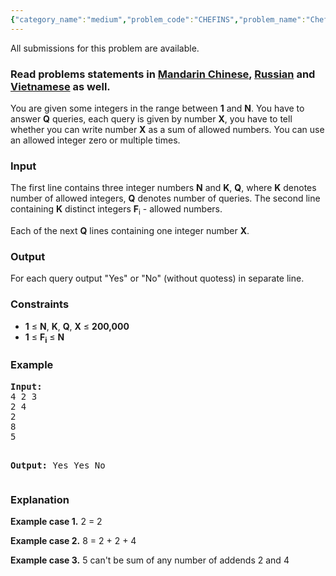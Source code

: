 ```yaml
---
{"category_name":"medium","problem_code":"CHEFINS","problem_name":"Chef and Numbers","languages_supported":{"0":"ADA","1":"ASM","2":"BASH","3":"BF","4":"C","5":"C99 strict","6":"CAML","7":"CLOJ","8":"CLPS","9":"CPP 4.3.2","10":"CPP 4.9.2","11":"CPP14","12":"CS2","13":"D","14":"ERL","15":"FORT","16":"FS","17":"GO","18":"HASK","19":"ICK","20":"ICON","21":"JAVA","22":"JS","23":"LISP clisp","24":"LISP sbcl","25":"LUA","26":"NEM","27":"NICE","28":"NODEJS","29":"PAS fpc","30":"PAS gpc","31":"PERL","32":"PERL6","33":"PHP","34":"PIKE","35":"PRLG","36":"PYPY","37":"PYTH","38":"PYTH 3.4","39":"RUBY","40":"SCALA","41":"SCM chicken","42":"SCM guile","43":"SCM qobi","44":"ST","45":"TCL","46":"TEXT","47":"WSPC"},"max_timelimit":1.5,"source_sizelimit":50000,"problem_author":"mgch","problem_tester":"tuananh93","date_added":"9-12-2016","tags":{"0":"cook77","1":"fft","2":"medium","3":"mgch"},"editorial_url":"https://discuss.codechef.com/problems/CHEFINS","time":{"view_start_date":1482085800,"submit_start_date":1482085800,"visible_start_date":1482085800,"end_date":1735669800},"layout":"problem"}
---
```

<span class="solution-visible-txt">All submissions for this problem are available.</span><h3> Read problems statements in <a target="_blank" href="http://www.codechef.com/download/translated/COOK77/mandarin/CHEFINS.pdf">Mandarin Chinese</a>, <a target="_blank" href="http://www.codechef.com/download/translated/COOK77/russian/CHEFINS.pdf">Russian</a> and <a target="_blank" href="http://www.codechef.com/download/translated/COOK77/vietnamese/CHEFINS.pdf">Vietnamese</a> as well.</h3>

<p>You are given some integers in the range between <b>1</b> and <b>N</b>. You have to answer <b>Q</b> queries, each query is given by number <b>X</b>, you have to tell whether you can write number <b>X</b> as a sum of allowed numbers. You can use an allowed integer zero or multiple times.</p>

<h3>Input</h3>
<p>The first line contains three integer numbers <b>N</b> and <b>K</b>, <b>Q</b>, where <b>K</b> denotes number of allowed integers, <b>Q</b> denotes number of queries. The second line containing <b>K</b> distinct integers <b>F</b><sub>i</sub> - allowed numbers.</p>
<p>Each of the next <b>Q</b> lines containing one integer number <b>X</b>.</p>

<h3>Output</h3>
<p>For each query output "Yes" or "No" (without quotess) in separate line.</p>

<h3>Constraints</h3>
<ul>
<li><b>1</b> ≤ <b>N</b>, <b>K</b>, <b>Q</b>, <b>X</b> ≤ <b>200,000</b></li>
<li><b>1</b> ≤ <b>F<sub>i</sub></b> ≤ <b>N</b></li>
</ul>

<h3>Example</h3>
<pre><b>Input:</b>
4 2 3
2 4
2
8
5

<b>Output:</b>
Yes
Yes
No
</pre>

<h3>Explanation</h3>
<p><b>Example case 1.</b> 2 = 2</p>
<p><b>Example case 2.</b> 8 = 2 + 2 + 4</p>
<p><b>Example case 3.</b> 5 can't be sum of any number of addends 2 and 4 </p>